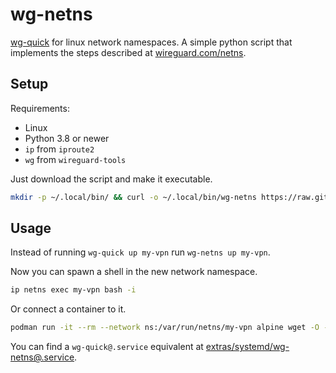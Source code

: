 # wg-netns

[wg-quick](https://git.zx2c4.com/wireguard-tools/about/src/man/wg-quick.8) for linux network namespaces.
A simple python script that implements the steps described at [wireguard.com/netns](https://www.wireguard.com/netns/#ordinary-containerization).

## Setup

Requirements:

- Linux
- Python 3.8 or newer
- `ip` from `iproute2`
- `wg` from `wireguard-tools`

Just download the script and make it executable.

~~~ bash
mkdir -p ~/.local/bin/ && curl -o ~/.local/bin/wg-netns https://raw.githubusercontent.com/dadevel/wg-netns/master/wg-netns.py && chmod 0755 ~/.local/bin/wg-netns
~~~

## Usage

Instead of running `wg-quick up my-vpn` run `wg-netns up my-vpn`.

Now you can spawn a shell in the new network namespace.

~~~ bash
ip netns exec my-vpn bash -i
~~~

Or connect a container to it.

~~~ bash
podman run -it --rm --network ns:/var/run/netns/my-vpn alpine wget -O - https://ipinfo.io
~~~

You can find a `wg-quick@.service` equivalent at [extras/systemd/wg-netns@.service](./extras/systemd/wg-netns@.service).

